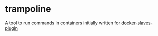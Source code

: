 # trampoline

A tool to run commands in containers initially written for [docker-slaves-plugin](https://github.com/ndeloof/docker-slaves-plugin)
